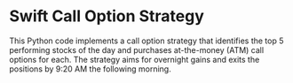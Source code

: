# Swift Call Option Strategy

This Python code implements a call option strategy that identifies the top 5 performing stocks of the day and purchases at-the-money (ATM) call options for each. The strategy aims for overnight gains and exits the positions by 9:20 AM the following morning.
